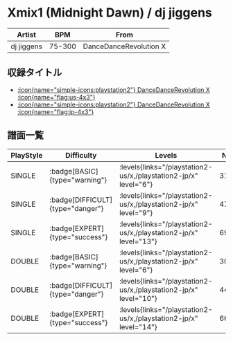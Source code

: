 # Xmix1 (Midnight Dawn) / dj jiggens

|Artist|BPM|From|
|------|---|----|
|dj jiggens|75-300|DanceDanceRevolution X|

## 収録タイトル

- [:icon{name="simple-icons:playstation2"} DanceDanceRevolution X :icon{name="flag:us-4x3"}](/playstation2-us/x)
- [:icon{name="simple-icons:playstation2"} DanceDanceRevolution X :icon{name="flag:jp-4x3"}](/playstation2-jp/x)

## 譜面一覧

|PlayStyle|Difficulty|Levels|Notes|Movie|
|---------|----------|------|-----|-----|
|SINGLE| :badge[BASIC]{type="warning"}| :levels{links="/playstation2-us/x,/playstation2-jp/x" level="6"}|311/14||
|SINGLE| :badge[DIFFICULT]{type="danger"}| :levels{links="/playstation2-us/x,/playstation2-jp/x" level="9"}|472/23||
|SINGLE| :badge[EXPERT]{type="success"}| :levels{links="/playstation2-us/x,/playstation2-jp/x" level="13"}|697/22||
|DOUBLE| :badge[BASIC]{type="warning"}| :levels{links="/playstation2-us/x,/playstation2-jp/x" level="6"}|308/15||
|DOUBLE| :badge[DIFFICULT]{type="danger"}| :levels{links="/playstation2-us/x,/playstation2-jp/x" level="10"}|448/12||
|DOUBLE| :badge[EXPERT]{type="success"}| :levels{links="/playstation2-us/x,/playstation2-jp/x" level="14"}|667/12||
